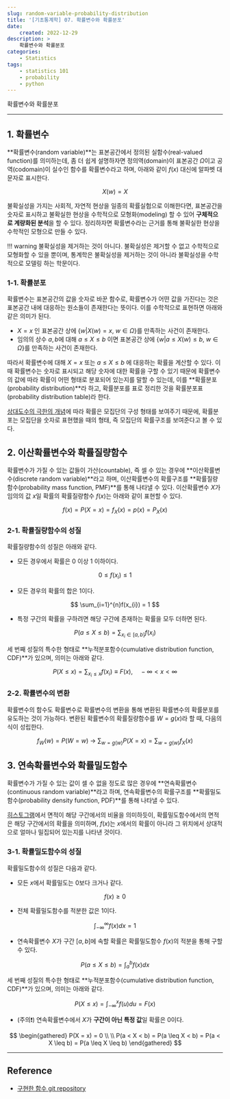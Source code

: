 ```yaml
---
slug: random-variable-probability-distribution
title: '[기초통계학] 07. 확률변수와 확률분포'
date:
    created: 2022-12-29
description: >
    확률변수와 확률분포
categories:
    - Statistics
tags:
    - statistics 101
    - probability
    - python
---
```


확률변수와 확률분포

<!-- more -->

---

## 1. 확률변수

**확률변수(random variable)**는 표본공간에서 정의된 실함수(real-valued function)를 의미하는데, 좀 더 쉽게 설명하자면 정의역(domain)이 표본공간 $\Omega$이고 공역(codomain)이 실수인 함수를 확률변수라고 하며, 아래와 같이 $f(x)$ 대신에 알파벳 대문자로 표시한다.  

$$
X(w) = X
$$

불확실성을 가지는 사회적, 자연적 현상을 일종의 확률실험으로 이해한다면, 표본공간을 숫자로 표시하고 불확실한 현상을 수학적으로 모형화(modeling) 할 수 있어 **구체적으로 계량화된 분석**을 할 수 있다. 정리하자면 확률변수라는 근거를 통해 불확실한 현상을 수학적인 모형으로 만들 수 있다.  

!!! warning
    불확실성을 제거하는 것이 아니다. 불확실성은 제거할 수 없고 수학적으로 모형화할 수 있을 뿐이며, 통계학은 불확실성을 제거하는 것이 아니라 불확실성을 수학적으로 모델링 하는 학문이다.  

### 1-1. 확률분포

확률변수는 표본공간의 값을 숫자로 바꾼 함수로, 확률변수가 어떤 값을 가진다는 것은 표본공간 내에 대응하는 원소들이 존재한다는 뜻이다. 이를 수학적으로 표현하면 아래와 같은 의미가 된다.  

- $X = x$ 인 표본공간 상에 $\{ w \vert X(w) = x, \ w \in \Omega \}$를 만족하는 사건이 존재한다.
- 임의의 상수 $a, b$에 대해 $a \leq X \leq b$ 이면 표본공간 상에 $\{ w \vert a \leq X(w) \leq b, \ w \in \Omega \}$를 만족하는 사건이 존재한다.

따라서 확률변수에 대해 $X = x$ 또는 $a \leq X \leq b$ 에 대응하는 확률을 계산할 수 있다. 이 때 확률변수는 숫자로 표시되고 해당 숫자에 대한 확률을 구할 수 있기 때문에 확률변수의 값에 따라 확률이 어떤 형태로 분포되어 있는지를 말할 수 있는데, 이를 **확률분포(probability distribution)**라 하고, 확률분포를 표로 정리한 것을 확률분포표(probability distribution table)라 한다.  

[상대도수의 극한의 개념](2022-12-24-statistical_probability.md/#3)에 따라 확률은 모집단의 구성 형태를 보여주기 때문에, 확률분포는 모집단을 숫자로 표현했을 때의 형태, 즉 모집단의 확률구조를 보여준다고 볼 수 있다.  

## 2. 이산확률변수와 확률질량함수

확률변수가 가질 수 있는 값들이 가산(countable), 즉 셀 수 있는 경우에 **이산확률변수(discrete random variable)**라고 하며, 이산확률변수의 확률구조를 **확률질량함수(probability mass function, PMF)**를 통해 나타낼 수 있다. 이산확률변수 $X$가 임의의 값 $x$일 확률의 확률질량함수 $f(x)$는 아래와 같이 표현할 수 있다.  

$$
f(x) = P(X = x) = f_{X}(x) = p(x) = P_{X}(x)
$$

### 2-1. 확률질량함수의 성질

확률질량함수의 성질은 아래와 같다.  

- 모든 경우에서 확률은 0 이상 1 이하이다.

$$
0 \leq f(x_{i}) \leq 1
$$

- 모든 경우의 확률의 합은 1이다.

$$
\sum_{i=1}^{n}f(x_{i}) = 1
$$

- 특정 구간의 확률을 구하려면 해당 구간에 존재하는 확률을 모두 더하면 된다.

$$
P(a \leq X \leq b) = \sum_{x_{i} \in [a, b]} f(x_{i})
$$

세 번째 성질의 특수한 형태로 **누적분포함수(cumulative distribution function, CDF)**가 있으며, 의미는 아래와 같다.  

$$
P(X \leq x) = \sum_{x_{i} \leq x} f(x_{i}) \equiv F(x), \quad -\infty < x < \infty
$$

### 2-2. 확률변수의 변환

확률변수의 함수도 확률변수로 확률변수의 변환을 통해 변환된 확률변수의 확률분포를 유도하는 것이 가능하다. 변환된 확률변수의 확률질량함수를 $W = g(x)$라 할 때, 다음의 식이 성립한다.  

$$
f_{W}(w) = P(W = w) \ \to \ \sum_{w=g(w)}P(X = x) = \sum_{w=g(w)}f_{X}(x)
$$

## 3. 연속확률변수와 확률밀도함수

확률변수가 가질 수 있는 값이 셀 수 없을 정도로 많은 경우에 **연속확률변수(continuous random variable)**라고 하며, 연속확률변수의 확률구조를 **확률밀도함수(probability density function, PDF)**를 통해 나타낼 수 있다.  

[히스토그램](2022-12-17-variable_types.md/#4)에서 면적이 해당 구간에서의 비율을 의미하듯이, 확률밀도함수에서의 면적은 해당 구간에서의 확률을 의미하며, $f(x)$는 $x$에서의 확률이 아니라 그 위치에서 상대적으로 얼마나 밀집되어 있는지를 나타낸 것이다.  

### 3-1. 확률밀도함수의 성질

확률밀도함수의 성질은 다음과 같다.  

- 모든 $x$에서 확률밀도는 0보다 크거나 같다.

$$
f(x) \geq 0
$$

- 전체 확률밀도함수를 적분한 값은 1이다.

$$
\int_{-\infty}^{\infty}f(x)dx = 1
$$

- 연속확률변수 $X$가 구간 $[a, b]$에 속할 확률은 확률밀도함수 $f(x)$의 적분을 통해 구할 수 있다.

$$
P(a \leq X \leq b) = \int_{a}^{b}f(x)dx
$$

세 번째 성질의 특수한 형태로 **누적분포함수(cumulative distribution function, CDF)**가 있으며, 의미는 아래와 같다.  

$$
P(X \leq x) = \int_{-\infty}^{x}f(u)du = F(x)
$$

- (주의❗) 연속확률변수에서 $X$가 **구간이 아닌 특정 값**일 확률은 0이다.  

$$
\begin{gathered}
P(X = x) = 0 \\
\\
P(a < X < b) = P(a \leq X < b) = P(a < X \leq b) = P(a \leq X \leq b)
\end{gathered}
$$

---
## Reference
- [구현한 함수 git repository](https://github.com/djccnt15/mathematics)